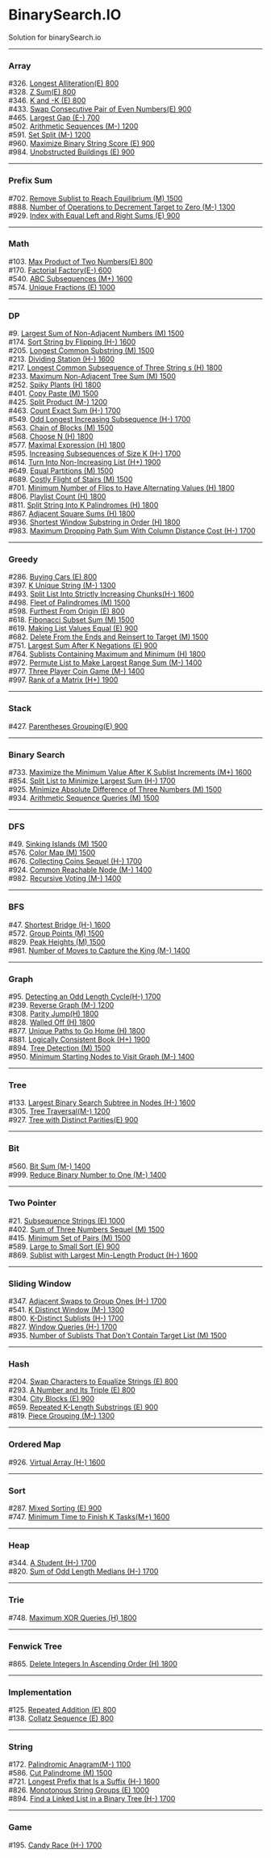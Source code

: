 # BinarySearch.IO
Solution for binarySearch.io



---
### Array
#326. [Longest Alliteration(E) 800](./code/326.txt) <br />
#328. [Z Sum(E) 800](./code/328.txt) <br />
#346. [K and -K (E) 800](./code/346.txt) <br />
#433. [Swap Consecutive Pair of Even Numbers(E) 900](./code/433.txt) <br />
#465. [Largest Gap (E-) 700](./code/465.txt) <br />
#502. [Arithmetic Sequences (M-) 1200](./code/502.txt) <br />
#591. [Set Split (M-) 1200](./code/591.txt) <br />
#960. [Maximize Binary String Score (E) 900](./code/960.txt) <br />
#984. [Unobstructed Buildings (E) 900](./code/984.txt) <br />

---
### Prefix Sum
#702. [Remove Sublist to Reach Equilibrium (M) 1500](./code/702.txt) <br />
#888. [Number of Operations to Decrement Target to Zero (M-) 1300](./code/888.txt) <br />
#929. [Index with Equal Left and Right Sums (E) 900](./code/929.txt) <br />

---
### Math
#103. [Max Product of Two Numbers(E) 800](./code/103.txt) <br />
#170. [Factorial Factory(E-) 600](./code/170.txt) <br />
#540. [ABC Subsequences (M+) 1600](./code/540.txt) <br />
#574. [Unique Fractions (E) 1000](./code/574.txt) <br />

---
### DP
#9. [Largest Sum of Non-Adjacent Numbers (M) 1500](./code/9.txt) <br />
#174. [Sort String by Flipping (H-) 1600](./code/174.txt) <br />
#205. [Longest Common Substring (M) 1500](./code/205.txt) <br />
#213. [Dividing Station (H-) 1600](./code/213.txt) <br />
#217. [Longest Common Subsequence of Three String s (H) 1800](./code/217.txt) <br />
#233. [Maximum Non-Adjacent Tree Sum (M) 1500](./code/233.txt) <br />
#252. [Spiky Plants (H) 1800](./code/252.txt) <br />
#401. [Copy Paste (M) 1500](./code/401.txt) <br />
#425. [Split Product (M-) 1200](./code/425.txt) <br />
#463. [Count Exact Sum (H-) 1700](./code/463.txt) <br />
#549. [Odd Longest Increasing Subsequence (H-) 1700](./code/549.txt) <br />
#563. [Chain of Blocks (M) 1500](./code/563.txt) <br />
#568. [Choose N (H) 1800](./code/568.txt) <br />
#577. [Maximal Expression (H) 1800](./code/577.txt) <br />
#595. [Increasing Subsequences of Size K (H-) 1700](./code/595.txt) <br />
#614. [Turn Into Non-Increasing List (H+) 1900](./code/614.txt) <br />
#649. [Equal Partitions (M) 1500](./code/649.txt) <br />
#689. [Costly Flight of Stairs (M) 1500](./code/689.txt) <br />
#701. [Minimum Number of Flips to Have Alternating Values (H) 1800](./code/701.txt) <br />
#806. [Playlist Count (H) 1800](./code/806.txt) <br />
#811. [Split String Into K Palindromes (H) 1800](./code/811.txt) <br />
#867. [Adjacent Square Sums (H) 1800](./code/867.txt) <br />
#936. [Shortest Window Substring in Order (H) 1800](./code/936.txt) <br />
#983. [Maximum Dropping Path Sum With Column Distance Cost (H-) 1700](./code/983.txt) <br />

---
### Greedy
#286. [Buying Cars (E) 800](./code/286.txt) <br />
#397. [K Unique String (M-) 1300](./code/397.txt) <br />
#493. [Split List Into Strictly Increasing Chunks(H-) 1600](./code/493.txt) <br />
#498. [Fleet of Palindromes (M) 1500](./code/498.txt) <br />
#598. [Furthest From Origin (E) 800](./code/598.txt) <br />
#618. [Fibonacci Subset Sum (M) 1500](./code/618.txt) <br />
#619. [Making List Values Equal (E) 900](./code/619.txt) <br />
#682. [Delete From the Ends and Reinsert to Target (M) 1500](./code/682.txt) <br />
#751. [Largest Sum After K Negations (E) 900](./code/751.txt) <br />
#764. [Sublists Containing Maximum and Minimum (H) 1800](./code/764.txt) <br />
#972. [Permute List to Make Largest Range Sum (M-) 1400](./code/972.txt) <br />
#977. [Three Player Coin Game (M-) 1400](./code/977.txt) <br />
#997. [Rank of a Matrix (H+) 1900](./code/997.txt) <br />

---
### Stack
#427. [Parentheses Grouping(E) 900](./code/427.txt) <br />


---
### Binary Search
#733. [Maximize the Minimum Value After K Sublist Increments (M+) 1600](./code/733.txt) <br />
#854. [Split List to Minimize Largest Sum (H-) 1700](./code/854.txt) <br />
#925. [Minimize Absolute Difference of Three Numbers (M) 1500](./code/925.txt) <br />
#934. [Arithmetic Sequence Queries (M) 1500](./code/934.txt) <br />

---
### DFS
#49. [Sinking Islands (M) 1500](./code/49.txt) <br />
#576. [Color Map (M) 1500](./code/576.txt) <br />
#676. [Collecting Coins Sequel (H-) 1700](./code/676.txt) <br />
#924. [Common Reachable Node (M-) 1400](./code/924.txt) <br />
#982. [Recursive Voting (M-) 1400](./code/982.txt) <br />

---
### BFS
#47. [Shortest Bridge (H-) 1600](./code/47.txt) <br />
#572. [Group Points (M) 1500](./code/572.txt) <br />
#829. [Peak Heights (M) 1500](./code/829.txt) <br />
#981. [Number of Moves to Capture the King (M-) 1400](./code/981.txt) <br />

---
### Graph
#95. [Detecting an Odd Length Cycle(H-) 1700](./code/95.txt) <br />
#239. [Reverse Graph (M-) 1200](./code/239.txt) <br />
#308. [Parity Jump(H) 1800](./code/308.txt) <br />
#828. [Walled Off (H) 1800](./code/828.txt) <br />
#877. [Unique Paths to Go Home (H) 1800](./code/877.txt) <br />
#881. [Logically Consistent Book (H+) 1900](./code/881.txt) <br />
#894. [Tree Detection (M) 1500](./code/894.txt) <br />
#950. [Minimum Starting Nodes to Visit Graph (M-) 1400](./code/950.txt) <br />

---
### Tree
#133. [Largest Binary Search Subtree in Nodes (H-) 1600](./code/133.txt) <br />
#305. [Tree Traversal(M-) 1200](./code/305.txt) <br />
#927. [Tree with Distinct Parities(E) 900](./code/927.txt) <br />


---
### Bit
#560. [Bit Sum (M-) 1400](./code/560.txt) <br />
#999. [Reduce Binary Number to One (M-) 1400](./code/999.txt) <br />

---
### Two Pointer
#21. [Subsequence Strings (E) 1000](./code/21.txt) <br />
#402. [Sum of Three Numbers Sequel (M) 1500](./code/402.txt) <br />
#415. [Minimum Set of Pairs (M) 1500](./code/415.txt) <br />
#589. [Large to Small Sort (E) 900](./code/589.txt) <br />
#869. [Sublist with Largest Min-Length Product (H-) 1600](./code/869.txt) <br />

---
### Sliding Window
#347. [Adjacent Swaps to Group Ones (H-) 1700](./code/347.txt) <br />
#541. [K Distinct Window (M-) 1300](./code/541.txt) <br />
#800. [K-Distinct Sublists (H-) 1700](./code/800.txt) <br />
#827. [Window Queries (H-) 1700](./code/827.txt) <br />
#935. [Number of Sublists That Don't Contain Target List (M) 1500](./code/935.txt) <br />

---
### Hash
#204. [Swap Characters to Equalize Strings (E) 800](./code/204.txt) <br />
#293. [A Number and Its Triple (E) 800](./code/293.txt) <br />
#304. [City Blocks (E) 900](./code/304.txt) <br />
#659. [Repeated K-Length Substrings (E) 900](./code/659.txt) <br />
#819. [Piece Grouping (M-) 1300](./code/819.txt) <br />

---
### Ordered Map
#926. [Virtual Array (H-) 1600](./code/926.txt) <br />

---
### Sort
#287. [Mixed Sorting (E) 900](./code/287.txt) <br />
#747. [Minimum Time to Finish K Tasks(M+) 1600](./code/747.txt) <br />

---
### Heap
#344. [A Student (H-) 1700](./code/344.txt) <br />
#820. [Sum of Odd Length Medians (H-) 1700](./code/820.txt) <br />

---
### Trie
#748. [Maximum XOR Queries (H) 1800](./code/748.txt) <br />

---
### Fenwick Tree
#865. [Delete Integers In Ascending Order (H) 1800](./code/865.txt) <br />

---
### Implementation
#125. [Repeated Addition (E) 800](./code/125.txt) <br />
#138. [Collatz Sequence (E) 800](./code/138.txt) <br />

---
### String
#172. [Palindromic Anagram(M-) 1100](./code/172.txt) <br />
#586. [Cut Palindrome (M) 1500](./code/586.txt) <br />
#721. [Longest Prefix that Is a Suffix (H-) 1600](./code/721.txt) <br />
#826. [Monotonous String Groups (E) 1000](./code/826.txt) <br />
#894. [Find a Linked List in a Binary Tree (H-) 1700](./code/894.txt) <br />


---
### Game
#195. [Candy Race (H-) 1700](./code/195.txt) <br />
